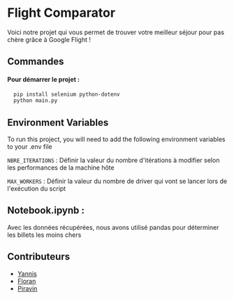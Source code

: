 # Flight Comparator

Voici notre projet qui vous permet de trouver votre meilleur séjour pour pas chère grâce à Google Flight ! 


## Commandes 

#### Pour démarrer le projet : 
```bash
  pip install selenium python-dotenv
  python main.py
````

## Environment Variables

To run this project, you will need to add the following environment variables to your .env file

`NBRE_ITERATIONS` : Définir la valeur du nombre d'itérations à modifier selon les performances de la machine hôte

`MAX_WORKERS` : Définir la valeur du nombre de driver qui vont se lancer lors de l'exécution du script

## Notebook.ipynb : 
Avec les données récupérées, nous avons utilisé pandas pour déterminer les billets les moins chers

## Contributeurs
- [Yannis](https://github.com/RestumpY)
- [Floran](https://github.com/FlorianROUVIER)
- [Piravin](https://github.com/P-NAGANATHAN)


